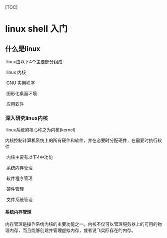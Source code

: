 [TOC]

# linux shell 入门



## 什么是linux

​	linux由以下4个主要部分组成

​	linux 内核

​	GNU 实用程序

​	图形化桌面环境

​	应用软件

### 深入研究linux内核

​	linux系统的核心称之为内核(kernel)

​	内核控制计算机系统上的所有硬件和软件，并在必要时分配硬件，在需要时执行软件

​	内核主要有以下4中功能

​	系统内存管理

​	软件程序管理

​	硬件管理

​	文件系统管理

#### 系统内存管理

​	内存管理是操作系统内核的主要功能之一。内核不仅可以管理服务器上的可用的物理内存，而且能够创建并管理虚拟内存，或者说飞实际存在的内存。